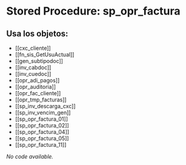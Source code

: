 # Stored Procedure: sp_opr_factura

## Usa los objetos:
- [[cxc_cliente]]
- [[fn_sis_GetUsuActual]]
- [[gen_subtipodoc]]
- [[inv_cabdoc]]
- [[inv_cuedoc]]
- [[opr_adi_pagos]]
- [[opr_auditoria]]
- [[opr_fac_cliente]]
- [[opr_tmp_facturas]]
- [[sp_inv_descarga_cxc]]
- [[sp_inv_vencim_gen]]
- [[sp_opr_factura_01]]
- [[sp_opr_factura_02]]
- [[sp_opr_factura_04]]
- [[sp_opr_factura_05]]
- [[sp_opr_factura_11]]

*No code available.*
